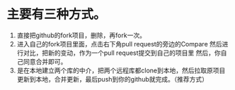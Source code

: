 # 主要有三种方式。
1. 直接把github的fork项目，删除，再fork一次。
2. 进入自己的fork项目里面，点击右下角pull request的旁边的Compare
    然后进行对比，把新的变动，作为一个pull request提交到自己的项目里
    然后，你自己同意合并即可。
3. 是在本地建立两个库的中介，把两个远程库都clone到本地，然后拉取原项目更新到本地，合并更新，最后push到你的github就完成。（推荐方式）
